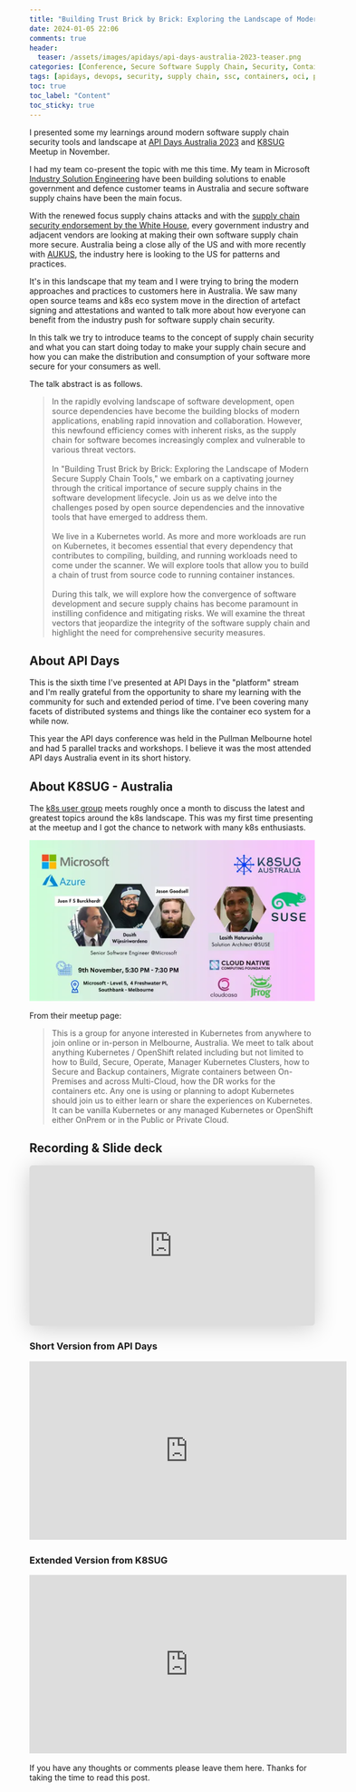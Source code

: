 ```yaml
---
title: "Building Trust Brick by Brick: Exploring the Landscape of Modern Secure Supply Chain Tools - API Days Australia 2023"
date: 2024-01-05 22:06
comments: true
header:
  teaser: /assets/images/apidays/api-days-australia-2023-teaser.png
categories: [Conference, Secure Software Supply Chain, Security, Container]
tags: [apidays, devops, security, supply chain, ssc, containers, oci, public speaking]
toc: true
toc_label: "Content"
toc_sticky: true
---
```


I presented some my learnings around modern software supply chain security tools and landscape at [API Days Australia 2023](https://www.apidays.global/australia/) and [K8SUG](https://www.meetup.com/k8s-au/) Meetup in November. 

I had my team co-present the topic with me this time. My team in Microsoft [Industry Solution Engineering](https://microsoft.github.io/code-with-engineering-playbook/ISE/) have been building solutions to enable government and defence customer teams in Australia and secure software supply chains have been the main focus.

With the renewed focus supply chains attacks and with the [supply chain security endorsement by the White House](https://www.whitehouse.gov/briefing-room/presidential-actions/2021/05/12/executive-order-on-improving-the-nations-cybersecurity/), every government industry and adjacent vendors are looking at making their own software supply chain more secure. Australia being a close ally of the US and with more recently with [AUKUS](https://en.wikipedia.org/wiki/AUKUS), the industry here is looking to the US for patterns and practices.

It's in this landscape that my team and I were trying to bring the modern approaches and practices to customers here in Australia. We saw many open source teams and k8s eco system move in the direction of artefact signing and attestations and wanted to talk more about how everyone can benefit from the industry push for software supply chain security.

In this talk we try to introduce teams to the concept of supply chain security and what you can start doing today to make your supply chain secure and how you can make the distribution and consumption of your software more secure for your consumers as well.

The talk abstract is as follows.

> In the rapidly evolving landscape of software development, open source dependencies have become the building blocks of modern applications, enabling rapid innovation and collaboration. However, this newfound efficiency comes with inherent risks, as the supply chain for software becomes increasingly complex and vulnerable to various threat vectors. </br></br>In "Building Trust Brick by Brick: Exploring the Landscape of Modern Secure Supply Chain Tools," we embark on a captivating journey through the critical importance of secure supply chains in the software development lifecycle. Join us as we delve into the challenges posed by open source dependencies and the innovative tools that have emerged to address them. </br></br>We live in a Kubernetes world. As more and more workloads are run on Kubernetes, it becomes essential that every dependency that contributes to compiling, building, and running workloads need to come under the scanner. We will explore tools that allow you to build a chain of trust from source code to running container instances. </br> </br>During this talk, we will explore how the convergence of software development and secure supply chains has become paramount in instilling confidence and mitigating risks. We will examine the threat vectors that jeopardize the integrity of the software supply chain and highlight the need for comprehensive security measures.

## About API Days

This is the sixth time I've presented at API Days in the "platform" stream and I'm really grateful from the opportunity to share my learning with the community for such and extended period of time. I've been covering many facets of distributed systems and things like the container eco system for a while now.

This year the API days conference was held in the Pullman Melbourne hotel and had 5 parallel tracks and workshops. I believe it was the most attended API days Australia event in its short history.

## About K8SUG - Australia

The [k8s user group](https://www.meetup.com/k8s-au/) meets roughly once a month to discuss the latest and greatest topics around the k8s landscape. This was my first time presenting at the meetup and I got the chance to network with many k8s enthusiasts.

![Meetup](/assets/images/k8sug-November-2023.png)

From their meetup page:
> This is a group for anyone interested in Kubernetes from anywhere to join online or in-person in Melbourne, Australia. We meet to talk about anything Kubernetes / OpenShift related including but not limited to how to Build, Secure, Operate, Manager Kubernetes Clusters, how to Secure and Backup containers, Migrate containers between On-Premises and across Multi-Cloud, how the DR works for the containers etc. Any one is using or planning to adopt Kubernetes should join us to either learn or share the experiences on Kubernetes. It can be vanilla Kubernetes or any managed Kubernetes or OpenShift either OnPrem or in the Public or Private Cloud.

## Recording & Slide deck

<iframe class="speakerdeck-iframe" frameborder="0" src="https://speakerdeck.com/player/e8c00bf15ce94597bf89294efdb6c5e9" title="Building Trust Brick by Brick: Exploring the Landscape of Modern Secure Supply Chain Tools" allowfullscreen="true" style="border: 0px; background: padding-box padding-box rgba(0, 0, 0, 0.1); margin: 0px; padding: 0px; border-radius: 6px; box-shadow: rgba(0, 0, 0, 0.2) 0px 5px 40px; width: 100%; height: auto; aspect-ratio: 560 / 315;" data-ratio="1.7777777777777777"></iframe>

### Short Version from API Days
<iframe width="560" height="315" src="https://www.youtube.com/embed/n7noS4pLb0U?si=BpFq3fVqtzDccU_C" title="YouTube video player" frameborder="0" allow="accelerometer; autoplay; clipboard-write; encrypted-media; gyroscope; picture-in-picture; web-share" referrerpolicy="strict-origin-when-cross-origin" allowfullscreen></iframe>

### Extended Version from K8SUG

<iframe width="560" height="315" src="https://www.youtube.com/embed/pMq2ylRzYl4?si=-YPv8pScMWGhZ3uN&amp;start=2359" title="YouTube video player" frameborder="0" allow="accelerometer; autoplay; clipboard-write; encrypted-media; gyroscope; picture-in-picture; web-share" referrerpolicy="strict-origin-when-cross-origin" allowfullscreen></iframe>

If you have any thoughts or comments please leave them here. Thanks for taking the time to read this post.